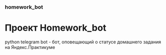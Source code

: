 ### homework_bot
# Проект Homework_bot
python telegram bot - бот, оповещающий о статусе домашнего задания на Яндекс.Практикуме
